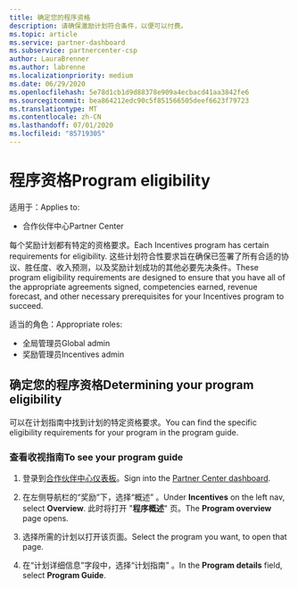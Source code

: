 ```yaml
---
title: 确定您的程序资格
description: 请确保激励计划符合条件，以便可以付费。
ms.topic: article
ms.service: partner-dashboard
ms.subservice: partnercenter-csp
author: LauraBrenner
ms.author: labrenne
ms.localizationpriority: medium
ms.date: 06/29/2020
ms.openlocfilehash: 5e78d1cb1d9d88378e909a4ecbacd41aa3842fe6
ms.sourcegitcommit: bea864212edc90c5f851566505deef6623f79723
ms.translationtype: MT
ms.contentlocale: zh-CN
ms.lasthandoff: 07/01/2020
ms.locfileid: "85719305"
---
```

# <a name="program-eligibility"></a><span data-ttu-id="92fcf-103">程序资格</span><span class="sxs-lookup"><span data-stu-id="92fcf-103">Program eligibility</span></span>

<span data-ttu-id="92fcf-104">适用于：</span><span class="sxs-lookup"><span data-stu-id="92fcf-104">Applies to:</span></span>

- <span data-ttu-id="92fcf-105">合作伙伴中心</span><span class="sxs-lookup"><span data-stu-id="92fcf-105">Partner Center</span></span>

<span data-ttu-id="92fcf-106">每个奖励计划都有特定的资格要求。</span><span class="sxs-lookup"><span data-stu-id="92fcf-106">Each Incentives program has certain requirements for eligibility.</span></span> <span data-ttu-id="92fcf-107">这些计划符合性要求旨在确保已签署了所有合适的协议、胜任度、收入预测，以及奖励计划成功的其他必要先决条件。</span><span class="sxs-lookup"><span data-stu-id="92fcf-107">These program eligibility requirements are designed to ensure that you have all of the appropriate agreements signed, competencies earned, revenue forecast, and other necessary prerequisites for your Incentives program to succeed.</span></span>

<span data-ttu-id="92fcf-108">适当的角色：</span><span class="sxs-lookup"><span data-stu-id="92fcf-108">Appropriate roles:</span></span>

- <span data-ttu-id="92fcf-109">全局管理员</span><span class="sxs-lookup"><span data-stu-id="92fcf-109">Global admin</span></span>
- <span data-ttu-id="92fcf-110">奖励管理员</span><span class="sxs-lookup"><span data-stu-id="92fcf-110">Incentives admin</span></span>

## <a name="determining-your-program-eligibility"></a><span data-ttu-id="92fcf-111">确定您的程序资格</span><span class="sxs-lookup"><span data-stu-id="92fcf-111">Determining your program eligibility</span></span>

<span data-ttu-id="92fcf-112">可以在计划指南中找到计划的特定资格要求。</span><span class="sxs-lookup"><span data-stu-id="92fcf-112">You can find the specific eligibility requirements for your program in the program guide.</span></span> 

### <a name="to-see-your-program-guide"></a><span data-ttu-id="92fcf-113">查看收视指南</span><span class="sxs-lookup"><span data-stu-id="92fcf-113">To see your program guide</span></span>

1. <span data-ttu-id="92fcf-114">登录到[合作伙伴中心仪表板](https://partner.microsoft.com/dashboard/)。</span><span class="sxs-lookup"><span data-stu-id="92fcf-114">Sign into the [Partner Center dashboard](https://partner.microsoft.com/dashboard/).</span></span>

2. <span data-ttu-id="92fcf-115">在左侧导航栏的“奖励”下，选择“概述” 。</span><span class="sxs-lookup"><span data-stu-id="92fcf-115">Under **Incentives** on the left nav, select **Overview**.</span></span> <span data-ttu-id="92fcf-116">此时将打开 "**程序概述**" 页。</span><span class="sxs-lookup"><span data-stu-id="92fcf-116">The **Program overview** page opens.</span></span>

3. <span data-ttu-id="92fcf-117">选择所需的计划以打开该页面。</span><span class="sxs-lookup"><span data-stu-id="92fcf-117">Select the program you want, to open that page.</span></span>

4. <span data-ttu-id="92fcf-118">在“计划详细信息”字段中，选择“计划指南” 。</span><span class="sxs-lookup"><span data-stu-id="92fcf-118">In the **Program details** field, select **Program Guide**.</span></span>
